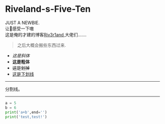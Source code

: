 # Riveland-s-Five-Ten
JUST A NEWBIE.<br>
让👴感受一下嗷<br>
这是俺的才建的博客[Riv3r1and](https://www.cnblogs.com/Riv3r1and/),大佬们.......
>之后大概会搬些东西过来.<br>
+ *这是斜体*<br>
+ **这是粗体**<br>
+ ~~这是划掉~~<br>
+ <u>这是下划线</u>
***********
分割线。
***********
```python
a = 5
b = 6
print('a+b',end='')
print('test,test!')
```

